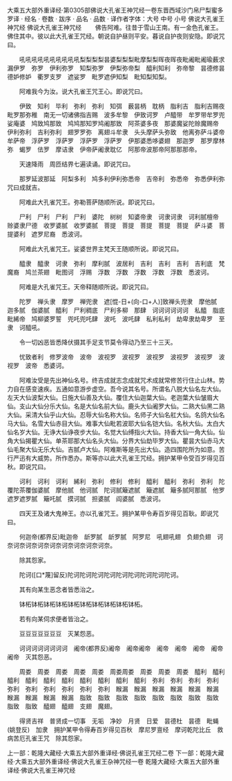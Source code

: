 大乘五大部外重译经·第0305部佛说大孔雀王神咒经一卷东晋西域沙门帛尸梨蜜多罗译
· 经名 · 卷数 · 跋序
· 品名 · 品数 · 译作者字体：大号 中号 小号
佛说大孔雀王神咒经
佛说大孔雀王神咒经
　　佛告阿难。往昔于雪山王南。有一金色孔雀王。佛住其中。彼以此大孔雀王咒经。朝说自护昼则平安。暮说自护夜则安隐。即说咒曰。

　　吼吼吼吼吼吼吼吼吼吼梨梨梨梨昙婆梨梨梨毗摩梨梨晖夜晖夜毗阇毗阇瑜薮求漏伊罗　弥罗　伊利弥罗　知梨弥罗　伊梨弥帝梨　醯利知利　弥帝黎　昙德修昙德妒修妒　衢罗支罗　遮娑罗　毗罗遮伊知梨　毗知梨知梨。

　　阿难我今为汝。说大孔雀王咒王心。即说咒曰。

　　伊致　知利　毕利　弥利　弥利　知弭　薮昙柄　耽柄　脂利吉　脂利吉赐夜毗罗那弥稚　南无一切诸佛指吉赐　波多牟黎　伊致诃罗　卢醯带　牟罗带牟罗兜娑庵婆　鸠致鸠那致　鸠鸠那知罗鸠阇那致　阿茶婆多夜　那婆魔娑陀赊魔赐帝　伊利弥利　吉利弥利　翅罗罗弥　离翅斗牟隶　头头摩萨头弥致　他离弥萨斗婆帝　牟萨帝　浮萨罗　浮萨罗　浮萨罗　浮萨罗　伊那婆悉哆婆翅　那迦罗　那罗摩林弥　蝎罗　佉罗　摩诘隶　伊帝萨阇隶耽亿　阿那帝波那帝阿那那那帝。

　　天速降雨　周匝结界七遍读诵。即说咒曰。

　　那罗延波那延　阿梨多利　鸠多利伊利弥悉帝　吉帝利　弥悉帝　弥悉伊利弥咒曰成就吉。

　　阿难此大孔雀咒王。弥勒菩萨随顺所说。即说咒曰。

　　尸利　尸利　尸利　尸利　婆陀　树树　知婆帝隶　诃隶诃隶　诃利腻檀帝　赊婆隶尸德　收罗婆腻　收罗婆腻　菩提　菩提　菩提　菩提　菩提　萨斗婆　菩提婆利　遮罗尼裔　悉波诃。

　　阿难此大孔雀咒王。娑婆世界主梵天王随顺所说。即说咒曰。

　　醯隶　醯隶　诃隶　弥利　摩利腻　波居利　吉利　吉利　吉利　吉利底　梵魔裔　鸠兰茶翅　毗图诃　浮赐　浮数　浮数　浮数　浮数　浮数　悉波诃。

　　阿难是大孔雀咒王。天帝释随顺所说。即说咒曰。

　　陀罗　禅头隶　摩罗　禅兜隶　遮[惃-日+(向-口+人)]致禅头兜隶　摩他腻　迦多腻　伽婆腻　醯利　尸利稠底　尸利多柳　那肆　诃诃诃诃诃诃　私醯　脂底　毗絺帝　鸠柳婆罗誓　兜吒兜吒肆　波吒　波吒肆　私利私利　劫卑隶劫卑罗　至隶　诃醯吼。

　　令一切凶恶皆悉降伏摄其手足支节莫令得动乃至三十三天。

　　忧致者利　修罗波帝　波帝　波视罗　波视罗　波视罗　波视罗　波视罗　波视罗　波帝　悉婆诃。

　　阿难汝受是先出神仙名号。终吉成就志念成就咒术成就常修苦行住止山林。势力自在感变速疾。五通如意游步虚空。吾今说其名号。所谓名八脱大仙名左大仙。左天大仙波梨大仙。日施大仙善及大仙。覆住大仙迦葉大仙。老迦葉大仙皱眉大仙。支山大仙分乐大仙。名是大仙名前大仙。鹿头大仙阇罗大仙。二熟大仙黑二熟大仙。采清大仙乎山大仙。忍辱大仙名称大仙。名师子大仙名舡大仙。名鸽大仙名马大仙。名雪大仙赤目大仙。难事大仙毗若波耶大仙名铠大仙。名秋大仙。太白大仙名岁大仙。无诤大仙诤夜步大仙。名觉大仙缚指火大仙。持香大仙一角大仙。仙角大仙揭瞿大仙。单茶耶那大仙名头大仙。分界大仙劫毕罗大仙。瞿昙大仙赤马大仙毛聚大仙无乐大仙。吉腻卢大仙。阿难斯等是先出大仙。造四围陀所为如意。苦行严迅有大威势。所作悉办。斯等亦以此大孔雀王咒经。拥护某甲令受百岁得见百秋。即说咒曰。

　　诃利　诃利　诃利　絺利　弥利　修利　修利　醯利　醯利　弥利　弥利　陀覆陀茶覆伽婆腻　摩他腻　他诃腻　陀诃腻簸遮腻　簸遮腻　簸多腻阿那腻　他罗　遮罗遮罗腻　簸吒腻　摸诃腻　担婆腻　阎婆腻　悉波诃。

　　四天王及诸大鬼神王。亦以孔雀咒王。拥护某甲令寿百岁得见百耿。即说咒曰。

　　何迦帝(都界反)毗迦帝　龂罗腻　龂罗腻　阿罗尼　吼翅吼翅　负翅负翅　诃奈诃奈诃奈诃奈诃奈诃奈诃奈诃奈诃奈。

　　除其怨家。

　　陀诃([口*蔑]留反)陀诃陀诃陀诃陀诃陀诃陀诃陀诃陀诃陀诃。

　　其有向某生恶念者皆悉治之。

　　钵柘钵柘钵柘钵柘钵柘钵柘钵柘钵柘钵柘钵柘。

　　若有向某伺求便者皆治之。

　　豆豆豆豆豆豆豆　灭某怨恶。

　　诃诃诃诃诃诃诃诃　阇帝(都界反)阇帝　阇帝阇帝　阇帝　阇帝　阇帝　阇帝　阇帝　灭其怨恶。

　　周娄　周娄　周娄　周娄　周娄　周娄周娄　周娄　周娄　周娄　醯利　醯利　醯利　醯利　醯利　醯利　醯利　醯利　醯利　醯利　弥利　弥利　弥利　弥利　弥利　弥利　弥利　弥利　弥利　弥利　睺漏　睺漏　睺漏　睺漏　睺漏　睺漏　睺漏　睺漏　睺漏　睺漏　脂致　脂致　脂致　脂致　脂致　脂致　脂致　脂致　脂致　脂致　醯翅　醯翅　支翅　魔翅。

　　得贤吉祥　普贤成一切事　无垢　净妙　月贤　日爱　昙德杜　昙德　毗蝇(姚登反)　加隶　拥护某甲令得寿百岁得见百秋　摩尼罗亶经　摩诃乾陀比丘　救病苦厄孔雀王咒　除其怨家。

上一部：乾隆大藏经·大乘五大部外重译经·佛说孔雀王咒经二卷
下一部：乾隆大藏经·大乘五大部外重译经·佛说大孔雀王杂神咒经一卷
乾隆大藏经·大乘五大部外重译经·佛说大孔雀王神咒经